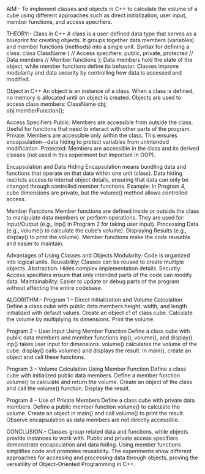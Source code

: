AIM:-
To implement classes and objects in C++ to calculate the volume of a cube using different approaches such as direct initialization, user input, member functions, and access specifiers.

THEORY:-
Class in C++
A class is a user-defined data type that serves as a blueprint for creating objects.
It groups together data members (variables) and member functions (methods) into a single unit.
Syntax for defining a class:
class ClassName {
   // Access specifiers: public, private, protected
   // Data members
   // Member functions
};
Data members hold the state of the object, while member functions define its behavior.
Classes improve modularity and data security by controlling how data is accessed and modified.

Object in C++
An object is an instance of a class. When a class is defined, no memory is allocated until an object is created.
Objects are used to access class members:
ClassName obj;  
obj.memberFunction();

Access Specifiers
Public: Members are accessible from outside the class. Useful for functions that need to interact with other parts of the program.
Private: Members are accessible only within the class. This ensures encapsulation—data hiding to protect variables from unintended modification.
Protected: Members are accessible in the class and its derived classes (not used in this experiment but important in OOP).

Encapsulation and Data Hiding
Encapsulation means bundling data and functions that operate on that data within one unit (class).
Data hiding restricts access to internal object details, ensuring that data can only be changed through controlled member functions.
Example: In Program 4, cube dimensions are private, but the volume() method allows controlled access.

Member Functions
Member functions are defined inside or outside the class to manipulate data members or perform operations.
They are used for:
Input/Output (e.g., inp() in Program 2 for taking user input).
Processing Data (e.g., volume() to calculate the cube’s volume).
Displaying Results (e.g., display() to print the volume).
Member functions make the code reusable and easier to maintain.

Advantages of Using Classes and Objects
Modularity: Code is organized into logical units.
Reusability: Classes can be reused to create multiple objects.
Abstraction: Hides complex implementation details.
Security: Access specifiers ensure that only intended parts of the code can modify data.
Maintainability: Easier to update or debug parts of the program without affecting the entire codebase.


ALGORITHM:-
Program 1 – Direct Initialization and Volume Calculation
Define a class cube with public data members height, width, and length initialized with default values.
Create an object c1 of class cube.
Calculate the volume by multiplying its dimensions.
Print the volume.

Program 2 – User Input Using Member Function
Define a class cube with public data members and member functions inp(), volume(), and display().
inp() takes user input for dimensions.
volume() calculates the volume of the cube.
display() calls volume() and displays the result.
In main(), create an object and call these functions.

Program 3 – Volume Calculation Using Member Function
Define a class cube with initialized public data members.
Define a member function volume() to calculate and return the volume.
Create an object of the class and call the volume() function.
Display the result.

Program 4 – Use of Private Members
Define a class cube with private data members.
Define a public member function volume() to calculate the volume.
Create an object in main() and call volume() to print the result.
Observe encapsulation as data members are not directly accessible.

CONCLUSION:-
Classes group related data and functions, while objects provide instances to work with.
Public and private access specifiers demonstrate encapsulation and data hiding.
Using member functions simplifies code and promotes reusability.
The experiments show different approaches for accessing and processing data through objects, proving the versatility of Object-Oriented Programming in C++.
